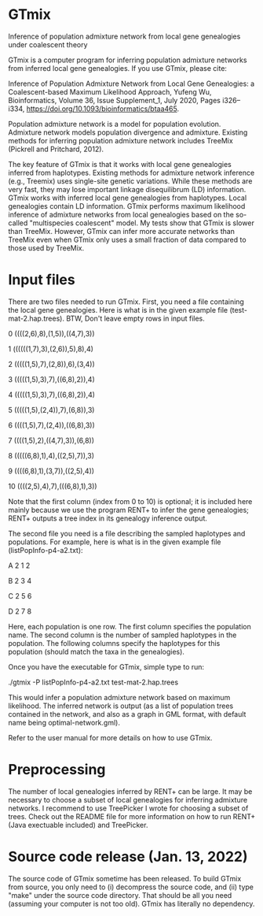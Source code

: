 # GTmix
Inference of population admixture network from local gene genealogies under coalescent theory

GTmix is a computer program for inferring population admixture networks from inferred local gene genealogies. If you use GTmix, please cite:

Inference of Population Admixture Network from Local Gene Genealogies: a Coalescent-based Maximum Likelihood Approach, Yufeng Wu, Bioinformatics, Volume 36, Issue Supplement_1, July 2020, Pages i326–i334, https://doi.org/10.1093/bioinformatics/btaa465.

Population admixture network is a model for population evolution. Admixture network models population divergence and admixture. Existing methods for inferring population admixture network includes TreeMix (Pickrell and Pritchard, 2012).

The key feature of GTmix is that it works with local gene genealogies inferred from haplotypes. Existing methods for admixture network inference (e.g., Treemix) uses single-site genetic variations. While these methods are very fast, they may lose important linkage disequilibrum (LD) information. GTmix works with inferred local gene genealogies from haplotypes. Local genealogies contain LD information. GTmix performs maximum likelihood inference of admixture networks from local genealogies based on the so-called "multispecies coalescent" model. My tests show that GTmix is slower than TreeMix. However, GTmix can infer more accurate networks than TreeMix even when GTmix only uses a small fraction of data compared to those used by TreeMix.

# Input files
There are two files needed to run GTmix. First, you need a file containing the local gene genealogies. Here is what is in the given example file (test-mat-2.hap.trees). BTW, Don't leave empty rows in input files.

0       ((((2,6),8),(1,5)),((4,7),3))

1       ((((((1,7),3),(2,6)),5),8),4)

2       (((((1,5),7),(2,8)),6),(3,4))

3       (((((1,5),3),7),((6,8),2)),4)

4       (((((1,5),3),7),((6,8),2)),4)

5       (((((1,5),(2,4)),7),(6,8)),3)

6       ((((1,5),7),(2,4)),((6,8),3))

7       ((((1,5),2),((4,7),3)),(6,8))

8       (((((6,8),1),4),((2,5),7)),3)

9       ((((6,8),1),(3,7)),((2,5),4))

10      ((((2,5),4),7),(((6,8),1),3))

Note that the first column (index from 0 to 10) is optional; it is included here mainly because we use the program RENT+ to infer the gene genealogies; RENT+ outputs a tree index in its genealogy inference output. 

The second file you need is a file describing the sampled haplotypes and populations. For example, here is what is in the given example file (listPopInfo-p4-a2.txt):

A 2 1 2 

B 2 3 4 

C 2 5 6 

D 2 7 8

Here, each population is one row. The first column specifies the population name. The second column is the number of sampled haplotypes in the population. The following columns specify the haplotypes for this population (should match the taxa in the genealogies).

Once you have the executable for GTmix, simple type to run:

./gtmix -P listPopInfo-p4-a2.txt test-mat-2.hap.trees 

This would infer a population admixture network based on maximum likelihood. The inferred network is output (as a list of population trees contained in the network, and also as a graph in GML format, with default name being optimal-network.gml).

Refer to the user manual for more details on how to use GTmix.

# Preprocessing
The number of local genealogies inferred by RENT+ can be large. It may be necessary to choose a subset of local genealogies for inferring admixture networks. I recommend to use TreePicker I wrote for choosing a subset of trees. Check out the README file for more information on how to run RENT+ (Java exectuable included) and TreePicker.

# Source code release (Jan. 13, 2022)
The source code of GTmix sometime has been released. To build GTmix from source, you only need to (i) decompress the source code, and (ii) type "make" under the source code directory. That should be all you need (assuming your computer is not too old). GTmix has literally no dependency.

